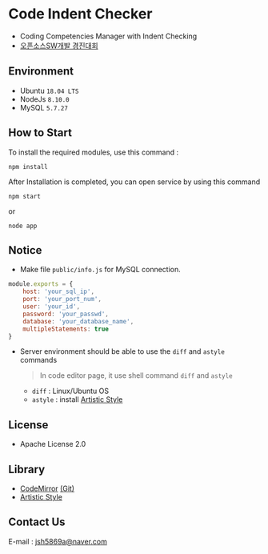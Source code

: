 #  Code Indent Checker
* Coding Competencies Manager with Indent Checking
* [오픈소스SW개발 경진대회](https://user-images.githubusercontent.com/26873983/68831018-aba73080-06f0-11ea-82c7-1a93f8d2de46.jpg)

## Environment
  - Ubuntu    `18.04 LTS`
  - NodeJs    `8.10.0`
  - MySQL     `5.7.27`

## How to Start
To install the required modules, use this command :
```
npm install
```
After Installation is completed, you can open service by using this command
```
npm start
```
or
```
node app
```

## Notice
* Make file `public/info.js` for MySQL connection.
```javascript
module.exports = {
    host: 'your_sql_ip',
    port: 'your_port_num',
    user: 'your_id',
    password: 'your_passwd',
    database: 'your_database_name',
    multipleStatements: true
}
```

* Server environment should be able to use the `diff` and `astyle` commands
    > In code editor page, it use shell command `diff` and `astyle`
    * `diff` : Linux/Ubuntu OS
    * `astyle` : install [Artistic Style](http://astyle.sourceforge.net)

## License
* Apache License 2.0

## Library
* [CodeMirror](http://codemirror.net) [(Git)](https://github.com/codemirror/CodeMirror)
* [Artistic Style](http://astyle.sourceforge.net)

## Contact Us
E-mail : jsh5869a@naver.com
